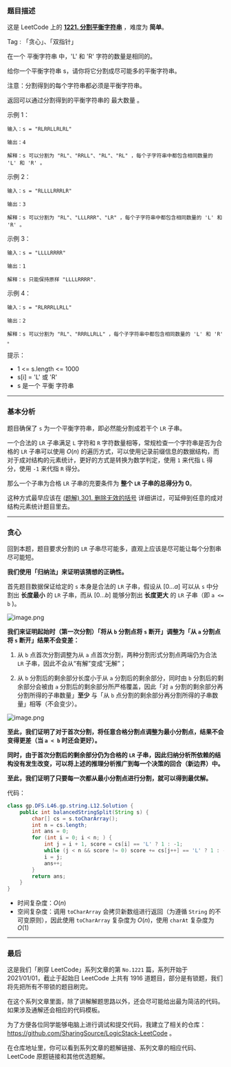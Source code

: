 ### 题目描述

这是 LeetCode 上的 **[1221. 分割平衡字符串](https://leetcode-cn.com/problems/split-a-string-in-balanced-strings/solution/gong-shui-san-xie-noxiang-xin-ke-xue-xi-wumnk/)** ，难度为 **简单**。

Tag : 「贪心」、「双指针」



在一个 平衡字符串 中，'L' 和 'R' 字符的数量是相同的。

给你一个平衡字符串 s，请你将它分割成尽可能多的平衡字符串。

注意：分割得到的每个字符串都必须是平衡字符串。

返回可以通过分割得到的平衡字符串的 最大数量 。

示例 1：
```
输入：s = "RLRRLLRLRL"

输出：4

解释：s 可以分割为 "RL"、"RRLL"、"RL"、"RL" ，每个子字符串中都包含相同数量的 'L' 和 'R' 。
```
示例 2：
```
输入：s = "RLLLLRRRLR"

输出：3

解释：s 可以分割为 "RL"、"LLLRRR"、"LR" ，每个子字符串中都包含相同数量的 'L' 和 'R' 。
```
示例 3：
```
输入：s = "LLLLRRRR"

输出：1

解释：s 只能保持原样 "LLLLRRRR".
```
示例 4：
```
输入：s = "RLRRRLLRLL"

输出：2

解释：s 可以分割为 "RL"、"RRRLLRLL" ，每个子字符串中都包含相同数量的 'L' 和 'R' 。
```

提示：
* 1 <= s.length <= 1000
* s[i] = 'L' 或 'R'
* s 是一个 平衡 字符串

---

### 基本分析

题目确保了 `s` 为一个平衡字符串，即必然能分割成若干个 `LR` 子串。

一个合法的 `LR` 子串满足 `L` 字符和 `R` 字符数量相等，常规检查一个字符串是否为合格的 `LR` 子串可以使用 $O(n)$ 的遍历方式，可以使用记录前缀信息的数据结构，而对于成对结构的元素统计，更好的方式是转换为数学判定，使用 `1` 来代指 `L` 得分，使用 `-1` 来代指 `R` 得分。

那么一个子串为合格 `LR` 子串的充要条件为 **整个 `LR` 子串的总得分为 $0$**。

这种方式最早应该在 [(题解) 301. 删除无效的括号](https://leetcode-cn.com/problems/remove-invalid-parentheses/solution/yi-fen-zhong-nei-kan-dong-jiang-gua-hao-aya6k/) 详细讲过，可延伸到任意的成对结构元素统计题目里去。

---

### 贪心

回到本题，题目要求分割的 `LR` 子串尽可能多，直观上应该是尽可能让每个分割串尽可能短。

**我们使用「归纳法」来证明该猜想的正确性。**

首先题目数据保证给定的 `s` 本身是合法的 `LR` 子串，假设从 $[0...a]$ 可以从 `s` 中分割出 **长度最小** 的 `LR` 子串，而从 $[0...b]$ 能够分割出 **长度更大** 的 `LR` 子串（即 `a <= b` )。

![image.png](https://pic.leetcode-cn.com/1630980197-vpDnIV-image.png)

**我们来证明起始时（第一次分割）「将从 `b` 分割点将 `s` 断开」调整为「从 `a` 分割点将 `s` 断开」结果不会变差：**

1. 从 `b` 点首次分割调整为从 `a` 点首次分割，两种分割形式分割点两端仍为合法 `LR` 子串，因此不会从“有解”变成“无解”；

2. 从 `b` 分割后的剩余部分长度小于从 `a` 分割后的剩余部分，同时由 `b` 分割后的剩余部分会被由 `a` 分割后的剩余部分所严格覆盖，因此「对 `a` 分割的剩余部分再分割所得的子串数量」**至少** 与「从 `b` 点分割的剩余部分再分割所得的子串数量」相等（不会变少）。

![image.png](https://pic.leetcode-cn.com/1630980647-QhYQNU-image.png)

**至此，我们证明了对于首次分割，将任意合格分割点调整为最小分割点，结果不会变得更差（当 `a < b` 时还会更好）。**

**同时，由于首次分割后的剩余部分仍为合格的 `LR` 子串，因此归纳分析所依赖的结构没有发生改变，可以将上述的推理分析推广到每一个决策的回合（新边界）中。**

**至此，我们证明了只要每一次都从最小分割点进行分割，就可以得到最优解。**

代码：
```Java
class gp.DFS.L46.gp.string.L12.Solution {
    public int balancedStringSplit(String s) {
        char[] cs = s.toCharArray();
        int n = cs.length;
        int ans = 0;
        for (int i = 0; i < n; ) {
            int j = i + 1, score = cs[i] == 'L' ? 1 : -1;
            while (j < n && score != 0) score += cs[j++] == 'L' ? 1 : -1;
            i = j;
            ans++;
        }
        return ans;
    }
}
```
* 时间复杂度：$O(n)$
* 空间复杂度：调用 `toCharArray` 会拷贝新数组进行返回（为遵循 `String` 的不可变原则），因此使用 `toCharArray` 复杂度为 $O(n)$，使用 `charAt` 复杂度为 $O(1)$

---

### 最后

这是我们「刷穿 LeetCode」系列文章的第 `No.1221` 篇，系列开始于 2021/01/01，截止于起始日 LeetCode 上共有 1916 道题目，部分是有锁题，我们将先把所有不带锁的题目刷完。

在这个系列文章里面，除了讲解解题思路以外，还会尽可能给出最为简洁的代码。如果涉及通解还会相应的代码模板。

为了方便各位同学能够电脑上进行调试和提交代码，我建立了相关的仓库：https://github.com/SharingSource/LogicStack-LeetCode 。

在仓库地址里，你可以看到系列文章的题解链接、系列文章的相应代码、LeetCode 原题链接和其他优选题解。

